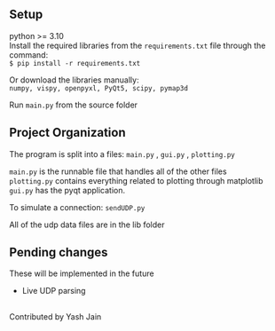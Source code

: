 


## Setup
python >= 3.10  
Install the required libraries from the `requirements.txt` file through the command:  
`$ pip install -r requirements.txt`

Or download the libraries manually:   
`numpy, vispy, openpyxl, PyQt5, scipy, pymap3d`

Run `main.py` from the source folder

## Project Organization
The program is split into a files: `main.py` , `gui.py` , `plotting.py`

`main.py` is the runnable file that handles all of the other files  
`plotting.py` contains everything related to plotting through matplotlib
`gui.py` has the pyqt application.

To simulate a connection: `sendUDP.py`  

All of the udp data files are in the lib folder

## Pending changes

These will be implemented in the future
- Live UDP parsing

##
Contributed by Yash Jain
